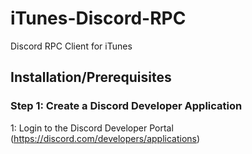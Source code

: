 # iTunes-Discord-RPC
Discord RPC Client for iTunes 

## Installation/Prerequisites

### Step 1: Create a Discord Developer Application

1: Login to the Discord Developer Portal (https://discord.com/developers/applications)
